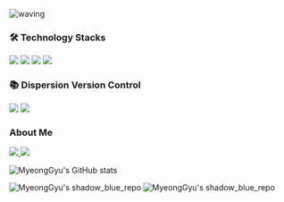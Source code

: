 ![waving](https://capsule-render.vercel.app/api?type=waving&height=200&text=Welcome%20to%20MyeongGyu's%20Github👋&fontSize=40&fontAlign=60&fontAlignY=40&color=gradient)

<h3 align="left">🛠 Technology Stacks</h3>

<p align="left">
<img src="https://img.shields.io/badge/html5-E34F26?style=for-the-badge&logo=html5&logoColor=white">
<img src="https://img.shields.io/badge/css-1572B6?style=for-the-badge&logo=css3&logoColor=white">
<img src="https://img.shields.io/badge/javascript-F7DF1E?style=for-the-badge&logo=javascript&logoColor=black">
<img src="https://img.shields.io/badge/python-3776AB?style=for-the-badge&logo=python&logoColor=white">
</p>

<h3 align="left">📚 Dispersion Version Control </h3>

<p align="left">
<img src="https://img.shields.io/badge/git-F05032?style=for-the-badge&logo=git&logoColor=white">
<img src="https://img.shields.io/badge/github-181717?style=for-the-badge&logo=github&logoColor=white"> 
</p>

<h3 align="left"> About Me</h3>

<a href="https://rlaaudrb1104.tistory.com/" target="_blank">
  <img src="https://img.shields.io/badge/tistory-orange?style=for-the-badge&logo=tistory&logoColor=white">
</a>
<a href=https://www.instagram.com/myeonggyu1104/" target="_blank">
  <img src="https://img.shields.io/badge/instagram-E4405F?style=for-the-badge&logo=instagram&logoColor=white">
</a>

![MyeongGyu's GitHub stats](https://github-readme-stats.vercel.app/api?username=rlaaudrb1104&theme=shadow_green&show_icons=true)

![MyeongGyu's shadow_blue_repo](https://github-readme-stats.vercel.app/api/pin/?username=rlaaudrb1104&repo=clerk&cache_seconds=86400&theme=shadow_blue)
![MyeongGyu's shadow_blue_repo](https://github-readme-stats.vercel.app/api/pin/?username=rlaaudrb1104&repo=C&cache_seconds=86400&theme=shadow_blue)
